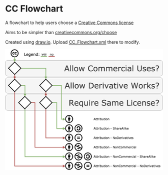 # CC Flowchart

A flowchart to help users choose a [Creative Commons license](https://creativecommons.org/licenses/#licenses)

Aims to be simpler than [creativecommons.org/choose](https://creativecommons.org/choose/)

Created using [draw.io](https://www.draw.io/).  Upload [CC_Flowchart.xml](CC_Flowchart.xml) there to modify.

![CC_Flowchart.jpg](CC_Flowchart.jpg)

